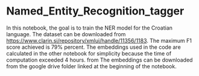 # Named_Entity_Recognition_tagger
In this notebook, the goal is to train the NER model for the Croatian language. The dataset can be downloaded from https://www.clarin.si/repository/xmlui/handle/11356/1183.
The maximum F1 score achieved is 79% percent.
The embeddings used in the code are calculated in the other notebook for simplicity because the time of computation exceeded 4 hours. from
The embeddings can be downloaded from the google drive folder linked at the beginning of the notebook.
